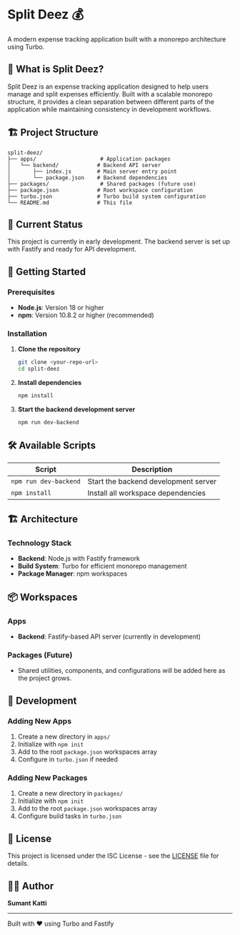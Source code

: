 # Split Deez 💰

A modern expense tracking application built with a monorepo architecture using Turbo.

## 🎯 What is Split Deez?

Split Deez is an expense tracking application designed to help users manage and split expenses efficiently. Built with a scalable monorepo structure, it provides a clean separation between different parts of the application while maintaining consistency in development workflows.

## 🏗️ Project Structure

```
split-deez/
├── apps/                    # Application packages
│   └── backend/            # Backend API server
│       ├── index.js        # Main server entry point
│       └── package.json    # Backend dependencies
├── packages/                # Shared packages (future use)
├── package.json            # Root workspace configuration
├── turbo.json              # Turbo build system configuration
└── README.md               # This file
```

## 🚧 Current Status

This project is currently in early development. The backend server is set up with Fastify and ready for API development.

## 🚀 Getting Started

### Prerequisites

- **Node.js**: Version 18 or higher
- **npm**: Version 10.8.2 or higher (recommended)

### Installation

1. **Clone the repository**

   ```bash
   git clone <your-repo-url>
   cd split-deez
   ```

2. **Install dependencies**

   ```bash
   npm install
   ```

3. **Start the backend development server**
   ```bash
   npm run dev-backend
   ```

## 🛠️ Available Scripts

| Script                | Description                          |
| --------------------- | ------------------------------------ |
| `npm run dev-backend` | Start the backend development server |
| `npm install`         | Install all workspace dependencies   |

## 🏗️ Architecture

### Technology Stack

- **Backend**: Node.js with Fastify framework
- **Build System**: Turbo for efficient monorepo management
- **Package Manager**: npm workspaces

## 📦 Workspaces

### Apps

- **Backend**: Fastify-based API server (currently in development)

### Packages (Future)

- Shared utilities, components, and configurations will be added here as the project grows.

## 🔧 Development

### Adding New Apps

1. Create a new directory in `apps/`
2. Initialize with `npm init`
3. Add to the root `package.json` workspaces array
4. Configure in `turbo.json` if needed

### Adding New Packages

1. Create a new directory in `packages/`
2. Initialize with `npm init`
3. Add to the root `package.json` workspaces array
4. Configure build tasks in `turbo.json`

## 📄 License

This project is licensed under the ISC License - see the [LICENSE](LICENSE) file for details.

## 👨‍💻 Author

**Sumant Katti**

---

Built with ❤️ using Turbo and Fastify
